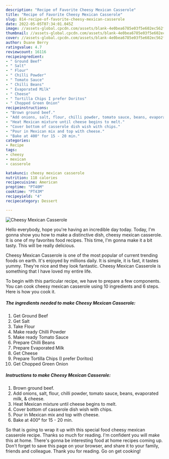 ```yaml
---
description: "Recipe of Favorite Cheesy Mexican Casserole"
title: "Recipe of Favorite Cheesy Mexican Casserole"
slug: 814-recipe-of-favorite-cheesy-mexican-casserole
date: 2022-05-05T07:34:01.045Z
image: //assets-global.cpcdn.com/assets/blank-4e0bea6785e03f5e602ec562f230caae08da540cada707380b4fe1bbebba43da.png
thumbnail: //assets-global.cpcdn.com/assets/blank-4e0bea6785e03f5e602ec562f230caae08da540cada707380b4fe1bbebba43da.png
cover: //assets-global.cpcdn.com/assets/blank-4e0bea6785e03f5e602ec562f230caae08da540cada707380b4fe1bbebba43da.png
author: Duane Berry
ratingvalue: 4.7
reviewcount: 16116
recipeingredient:
- " Ground Beef"
- " Salt"
- " Flour"
- " Chilli Powder"
- " Tomato Sauce"
- " Chilli Beans"
- " Evaporated Milk"
- " Cheese"
- " Tortilla Chips I prefer Doritos"
- " Chopped Green Onion"
recipeinstructions:
- "Brown ground beef."
- "Add onions, salt, flour, chilli powder, tomato sauce, beans, evaporated milk, &amp; cheese."
- "Heat Mexican mixture until cheese begins to melt."
- "Cover bottom of casserole dish wish with chips."
- "Pour in Mexican mix and top with cheese."
- "Bake at 400° for 15 - 20 min."
categories:
- Recipe
tags:
- cheesy
- mexican
- casserole

katakunci: cheesy mexican casserole 
nutrition: 118 calories
recipecuisine: American
preptime: "PT40M"
cooktime: "PT43M"
recipeyield: "4"
recipecategory: Dessert

---
```



![Cheesy Mexican Casserole](//assets-global.cpcdn.com/assets/blank-4e0bea6785e03f5e602ec562f230caae08da540cada707380b4fe1bbebba43da.png)

Hello everybody, hope you're having an incredible day today. Today, I'm gonna show you how to make a distinctive dish, cheesy mexican casserole. It is one of my favorites food recipes. This time, I'm gonna make it a bit tasty. This will be really delicious.



Cheesy Mexican Casserole is one of the most popular of current trending foods on earth. It's enjoyed by millions daily. It is simple, it is fast, it tastes yummy. They're nice and they look fantastic. Cheesy Mexican Casserole is something that I have loved my entire life.


To begin with this particular recipe, we have to prepare a few components. You can cook cheesy mexican casserole using 10 ingredients and 6 steps. Here is how you cook it.

<!--inarticleads1-->

##### The ingredients needed to make Cheesy Mexican Casserole:

1. Get  Ground Beef
1. Get  Salt
1. Take  Flour
1. Make ready  Chilli Powder
1. Make ready  Tomato Sauce
1. Prepare  Chilli Beans
1. Prepare  Evaporated Milk
1. Get  Cheese
1. Prepare  Tortilla Chips (I prefer Doritos)
1. Get  Chopped Green Onion




<!--inarticleads2-->

##### Instructions to make Cheesy Mexican Casserole:

1. Brown ground beef.
1. Add onions, salt, flour, chilli powder, tomato sauce, beans, evaporated milk, &amp; cheese.
1. Heat Mexican mixture until cheese begins to melt.
1. Cover bottom of casserole dish wish with chips.
1. Pour in Mexican mix and top with cheese.
1. Bake at 400° for 15 - 20 min.




So that is going to wrap it up with this special food cheesy mexican casserole recipe. Thanks so much for reading. I'm confident you will make this at home. There's gonna be interesting food at home recipes coming up. Don't forget to save this page on your browser, and share it to your family, friends and colleague. Thank you for reading. Go on get cooking!
